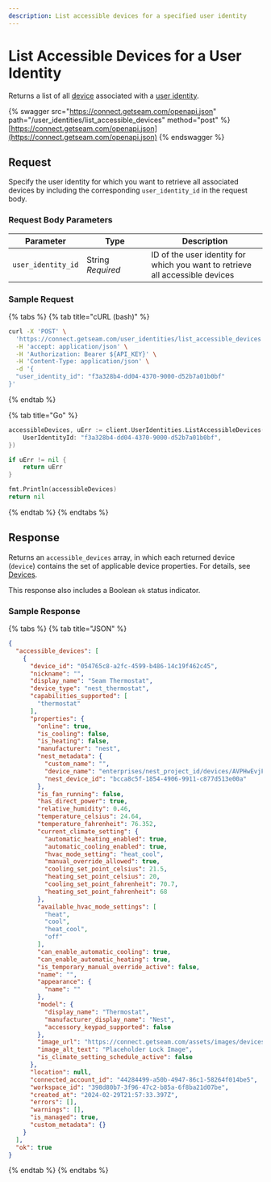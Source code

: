 ```yaml
---
description: List accessible devices for a specified user identity
---
```


# List Accessible Devices for a User Identity

Returns a list of all [device](../../core-concepts/devices/) associated with a [user identity](../../products/mobile-access-in-development/managing-mobile-app-user-accounts-with-user-identities.md#what-is-a-user-identity).

{% swagger src="https://connect.getseam.com/openapi.json" path="/user_identities/list_accessible_devices" method="post" %}
[https://connect.getseam.com/openapi.json](https://connect.getseam.com/openapi.json)
{% endswagger %}

## Request

Specify the user identity for which you want to retrieve all associated devices by including the corresponding `user_identity_id` in the request body.

### Request Body Parameters

<table><thead><tr><th>Parameter</th><th width="112.33333333333331">Type</th><th>Description</th></tr></thead><tbody><tr><td><code>user_identity_id</code></td><td>String<br><em>Required</em></td><td>ID of the user identity for which you want to retrieve all accessible devices</td></tr></tbody></table>

### Sample Request

{% tabs %}
{% tab title="cURL (bash)" %}
```bash
curl -X 'POST' \
  'https://connect.getseam.com/user_identities/list_accessible_devices' \
  -H 'accept: application/json' \
  -H 'Authorization: Bearer ${API_KEY}' \
  -H 'Content-Type: application/json' \
  -d '{
  "user_identity_id": "f3a328b4-dd04-4370-9000-d52b7a01b0bf"
}'
```
{% endtab %}

{% tab title="Go" %}
```go
accessibleDevices, uErr := client.UserIdentities.ListAccessibleDevices(context.Background(), &api.UserIdentitiesListAccessibleDevicesRequest{
    UserIdentityId: "f3a328b4-dd04-4370-9000-d52b7a01b0bf",
})

if uErr != nil {
    return uErr
}

fmt.Println(accessibleDevices)
return nil
```
{% endtab %}
{% endtabs %}

## Response

Returns an `accessible_devices` array, in which each returned device (`device`) contains the set of applicable device properties. For details, see [Devices](../devices/).

This response also includes a Boolean `ok` status indicator.

### Sample Response

{% tabs %}
{% tab title="JSON" %}
```json
{
  "accessible_devices": [
    {
      "device_id": "054765c8-a2fc-4599-b486-14c19f462c45",
      "nickname": "",
      "display_name": "Seam Thermostat",
      "device_type": "nest_thermostat",
      "capabilities_supported": [
        "thermostat"
      ],
      "properties": {
        "online": true,
        "is_cooling": false,
        "is_heating": false,
        "manufacturer": "nest",
        "nest_metadata": {
          "custom_name": "",
          "device_name": "enterprises/nest_project_id/devices/AVPHwEvjFcX-wRmGdXApyxON24SAI0S9oU13a2GSVFLPVehUKH1ATqlASyKi2N2dbJCVW-B6-VxgbhdjUyyjA-K3Vo5C9g",
          "nest_device_id": "bcca8c5f-1854-4906-9911-c877d513e00a"
        },
        "is_fan_running": false,
        "has_direct_power": true,
        "relative_humidity": 0.46,
        "temperature_celsius": 24.64,
        "temperature_fahrenheit": 76.352,
        "current_climate_setting": {
          "automatic_heating_enabled": true,
          "automatic_cooling_enabled": true,
          "hvac_mode_setting": "heat_cool",
          "manual_override_allowed": true,
          "cooling_set_point_celsius": 21.5,
          "heating_set_point_celsius": 20,
          "cooling_set_point_fahrenheit": 70.7,
          "heating_set_point_fahrenheit": 68
        },
        "available_hvac_mode_settings": [
          "heat",
          "cool",
          "heat_cool",
          "off"
        ],
        "can_enable_automatic_cooling": true,
        "can_enable_automatic_heating": true,
        "is_temporary_manual_override_active": false,
        "name": "",
        "appearance": {
          "name": ""
        },
        "model": {
          "display_name": "Thermostat",
          "manufacturer_display_name": "Nest",
          "accessory_keypad_supported": false
        },
        "image_url": "https://connect.getseam.com/assets/images/devices/unknown-lock.png",
        "image_alt_text": "Placeholder Lock Image",
        "is_climate_setting_schedule_active": false
      },
      "location": null,
      "connected_account_id": "44284499-a50b-4947-86c1-58264f014be5",
      "workspace_id": "398d80b7-3f96-47c2-b85a-6f8ba21d07be",
      "created_at": "2024-02-29T21:57:33.397Z",
      "errors": [],
      "warnings": [],
      "is_managed": true,
      "custom_metadata": {}
    }
  ],
  "ok": true
}
```
{% endtab %}
{% endtabs %}

